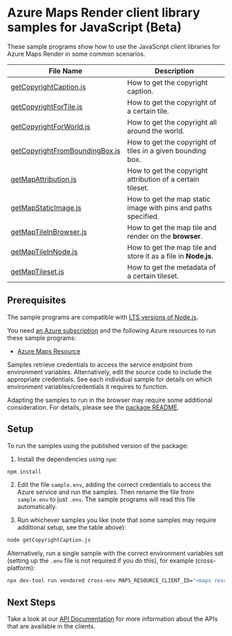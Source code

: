 # Azure Maps Render client library samples for JavaScript (Beta)

These sample programs show how to use the JavaScript client libraries for Azure Maps Render in some common scenarios.

| **File Name**                                                 | **Description**                                                |
| ------------------------------------------------------------- | -------------------------------------------------------------- |
| [getCopyrightCaption.js][getcopyrightcaption]                 | How to get the copyright caption.                              |
| [getCopyrightForTile.js][getcopyrightfortile]                 | How to get the copyright of a certain tile.                    |
| [getCopyrightForWorld.js][getcopyrightforworld]               | How to get the copyright all around the world.                 |
| [getCopyrightFromBoundingBox.js][getcopyrightfromboundingbox] | How to get the copyright of tiles in a given bounding box.     |
| [getMapAttribution.js][getmapattribution]                     | How to get the copyright attribution of a certain tileset.     |
| [getMapStaticImage.js][getmapstaticimage]                     | How to get the map static image with pins and paths specified. |
| [getMapTileInBrowser.js][getmaptileinbrowser]                 | How to get the map tile and render on the **browser**.         |
| [getMapTileInNode.js][getmaptileinnode]                       | How to get the map tile and store it as a file in **Node.js**. |
| [getMapTileset.js][getmaptileset]                             | How to get the metadata of a certain tileset.                  |

## Prerequisites

The sample programs are compatible with [LTS versions of Node.js](https://github.com/nodejs/release#release-schedule).

You need [an Azure subscription][freesub] and the following Azure resources to run these sample programs:

- [Azure Maps Resource][createinstance_azuremapsresource]

Samples retrieve credentials to access the service endpoint from environment variables. Alternatively, edit the source code to include the appropriate credentials. See each individual sample for details on which environment variables/credentials it requires to function.

Adapting the samples to run in the browser may require some additional consideration. For details, please see the [package README][package].

## Setup

To run the samples using the published version of the package:

1. Install the dependencies using `npm`:

```bash
npm install
```

2. Edit the file `sample.env`, adding the correct credentials to access the Azure service and run the samples. Then rename the file from `sample.env` to just `.env`. The sample programs will read this file automatically.

3. Run whichever samples you like (note that some samples may require additional setup, see the table above):

```bash
node getCopyrightCaption.js
```

Alternatively, run a single sample with the correct environment variables set (setting up the `.env` file is not required if you do this), for example (cross-platform):

```bash
npx dev-tool run vendored cross-env MAPS_RESOURCE_CLIENT_ID="<maps resource client id>" node getCopyrightCaption.js
```

## Next Steps

Take a look at our [API Documentation][apiref] for more information about the APIs that are available in the clients.

[getcopyrightcaption]: https://github.com/Azure/azure-sdk-for-js/blob/main/sdk/maps/maps-render-rest/samples/v2-beta/javascript/getCopyrightCaption.js
[getcopyrightfortile]: https://github.com/Azure/azure-sdk-for-js/blob/main/sdk/maps/maps-render-rest/samples/v2-beta/javascript/getCopyrightForTile.js
[getcopyrightforworld]: https://github.com/Azure/azure-sdk-for-js/blob/main/sdk/maps/maps-render-rest/samples/v2-beta/javascript/getCopyrightForWorld.js
[getcopyrightfromboundingbox]: https://github.com/Azure/azure-sdk-for-js/blob/main/sdk/maps/maps-render-rest/samples/v2-beta/javascript/getCopyrightFromBoundingBox.js
[getmapattribution]: https://github.com/Azure/azure-sdk-for-js/blob/main/sdk/maps/maps-render-rest/samples/v2-beta/javascript/getMapAttribution.js
[getmapstaticimage]: https://github.com/Azure/azure-sdk-for-js/blob/main/sdk/maps/maps-render-rest/samples/v2-beta/javascript/getMapStaticImage.js
[getmaptileinbrowser]: https://github.com/Azure/azure-sdk-for-js/blob/main/sdk/maps/maps-render-rest/samples/v2-beta/javascript/getMapTileInBrowser.js
[getmaptileinnode]: https://github.com/Azure/azure-sdk-for-js/blob/main/sdk/maps/maps-render-rest/samples/v2-beta/javascript/getMapTileInNode.js
[getmaptileset]: https://github.com/Azure/azure-sdk-for-js/blob/main/sdk/maps/maps-render-rest/samples/v2-beta/javascript/getMapTileset.js
[apiref]: https://docs.microsoft.com/javascript/api/@azure-rest/maps-render
[freesub]: https://azure.microsoft.com/free/
[createinstance_azuremapsresource]: https://docs.microsoft.com/azure/azure-maps/how-to-create-template
[package]: https://github.com/Azure/azure-sdk-for-js/tree/main/sdk/maps/maps-render-rest/README.md

